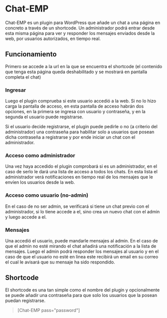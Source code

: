 # Chat-EMP
Chat-EMP es un plugin para WordPress que añade un chat a una página en concreto a través de un shortcode. Un administrador podrá entrar desde esta misma página para ver y responder los mensajes enviados desde la web, por usuarios autorizados, en tiempo real.

## Funcionamiento
Primero se accede a la url en la que se encuentra el shortcode (el contenido que tenga esta página queda deshabilitado y se mostrará en pantalla completa el chat)

### Ingresar
Luego el plugin comprueba si este usuario accedió a la web. Si no lo hizo carga la pantalla de acceso, en esta pantalla de acceso habrán dos opciones, en la primera se ingresa con usuario y contraseña, y en la segunda el usuario puede registrarse.

Si el usuario decide registrarse, el plugin puede pedirle o no (a criterio del administrador) una contraseña para habilitar solo a usuarios que posean dicha contraseña a registrarse y por ende iniciar un chat con el administrador.

### Acceso como administrador
Una vez haya accedido el plugin comprobará si es un administrador, en el caso de serlo le dará una lista de acceso a todos los chats. En esta lista el administrador verá notificaciones en tiempo real de los mensajes que le envíen los usuarios desde la web.

### Acceso como usuario (no-admin)
En el caso de no ser admin, se verificará si tiene un chat previo con el administrador, si lo tiene accede a el, sino crea un nuevo chat con el admin y luego accede a el.

### Mensajes
Una accedió el usuario, puede mandarle mensajes al admin. En el caso de que el admin no esté mirando el chat añadirá una notificación a la lista de mensajes. Luego el admin podrá responder los mensajes al usuario y en el caso de que el usuario no esté en linea este recibirá un email en su correo el cual le avisará que su mensaje ha sido respondido.

## Shortcode
El shortcode es una tan simple como el nombre del plugin y opcionalmente se puede añadir una contraseña para que solo los usuarios que la posean puedan registrarse.

> [Chat-EMP pass="password"]
